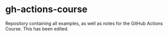 # gh-actions-course
Repository containing all examples, as well as notes for the GitHub Actions Course. This has been edited.

